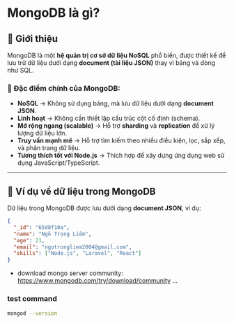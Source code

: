 # MongoDB là gì?  

## 📌 Giới thiệu  
MongoDB là một **hệ quản trị cơ sở dữ liệu NoSQL** phổ biến, được thiết kế để lưu trữ dữ liệu dưới dạng **document (tài liệu JSON)** thay vì bảng và dòng như SQL.  

### 🔹 Đặc điểm chính của MongoDB:
- **NoSQL** → Không sử dụng bảng, mà lưu dữ liệu dưới dạng **document JSON**.  
- **Linh hoạt** → Không cần thiết lập cấu trúc cột cố định (schema).  
- **Mở rộng ngang (scalable)** → Hỗ trợ **sharding** và **replication** để xử lý lượng dữ liệu lớn.  
- **Truy vấn mạnh mẽ** → Hỗ trợ tìm kiếm theo nhiều điều kiện, lọc, sắp xếp, và phân trang dữ liệu.  
- **Tương thích tốt với Node.js** → Thích hợp để xây dựng ứng dụng web sử dụng JavaScript/TypeScript.  

---

## 📂 Ví dụ về dữ liệu trong MongoDB  
Dữ liệu trong MongoDB được lưu dưới dạng **document JSON**, ví dụ:  

```json
{
  "_id": "65d8f10a",
  "name": "Ngô Trọng Liêm",
  "age": 21,
  "email": "ngotrongliem2004@gmail.com",
  "skills": ["Node.js", "Laravel", "React"]
}
```

- download mongo server community: https://www.mongodb.com/try/download/community
...


### test command
```bash
mongod --version
```